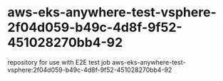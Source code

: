 # aws-eks-anywhere-test-vsphere-2f04d059-b49c-4d8f-9f52-451028270bb4-92
repository for use with E2E test job aws-eks-anywhere-test-vsphere:2f04d059-b49c-4d8f-9f52-451028270bb4-92

